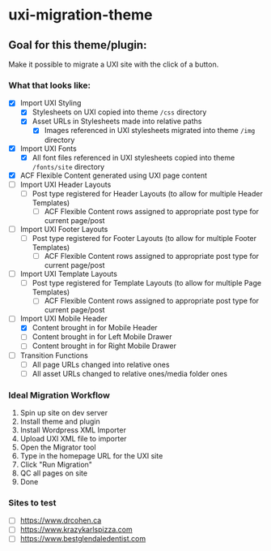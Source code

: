 # uxi-migration-theme

## Goal for this theme/plugin:
Make it possible to migrate a UXI site with the click of a button.

### What that looks like:
* [x] Import UXI Styling
  * [x] Stylesheets on UXI copied into theme `/css` directory
  * [x] Asset URLs in Stylesheets made into relative paths
    * [x] Images referenced in UXI stylesheets migrated into theme `/img` directory
* [x] Import UXI Fonts
  * [x] All font files referenced in UXI stylesheets copied into theme `/fonts/site` directory
* [x] ACF Flexible Content generated using UXI page content
* [ ] Import UXI Header Layouts
  * [ ] Post type registered for Header Layouts (to allow for multiple Header Templates)
    * [ ] ACF Flexible Content rows assigned to appropriate post type for current page/post
* [ ] Import UXI Footer Layouts
  * [ ] Post type registered for Footer Layouts (to allow for multiple Footer Templates)
    * [ ] ACF Flexible Content rows assigned to appropriate post type for current page/post
* [ ] Import UXI Template Layouts
  * [ ] Post type registered for Template Layouts (to allow for multiple Page Templates)
    * [ ] ACF Flexible Content rows assigned to appropriate post type for current page/post
* [ ] Import UXI Mobile Header
  * [x] Content brought in for Mobile Header
  * [ ] Content brought in for Left Mobile Drawer
  * [ ] Content brought in for Right Mobile Drawer
* [ ] Transition Functions
  * [ ] All page URLs changed into relative ones
  * [ ] All asset URLs changed to relative ones/media folder ones
  
### Ideal Migration Workflow
1) Spin up site on dev server
2) Install theme and plugin
3) Install Wordpress XML Importer
4) Upload UXI XML file to importer
5) Open the Migrator tool
6) Type in the homepage URL for the UXI site
7) Click "Run Migration"
8) QC all pages on site
9) Done

### Sites to test
* [ ] https://www.drcohen.ca
* [ ] https://www.krazykarlspizza.com
* [ ] https://www.bestglendaledentist.com
